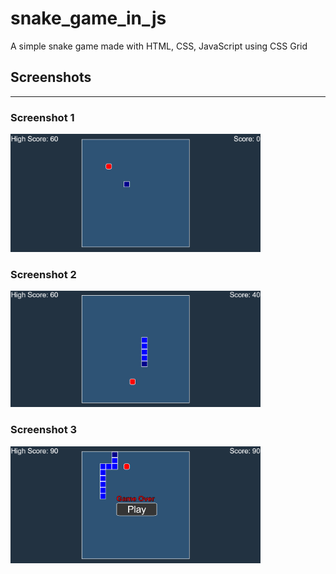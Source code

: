 # snake_game_in_js
A simple snake game made with HTML, CSS, JavaScript using CSS Grid

<h2>Screenshots</h2>
<hr>
<h3>Screenshot 1</h3>
<img src="screenshots/screenshot1.png" alt="screenshot1" width="400px">
<br>
<h3>Screenshot 2</h3>
<img src="screenshots/screenshot2.png" alt="screenshot2" width="400px">
<br>
<h3>Screenshot 3</h3>
<img src="screenshots/screenshot3.png" alt="screenshot3" width="400px">
